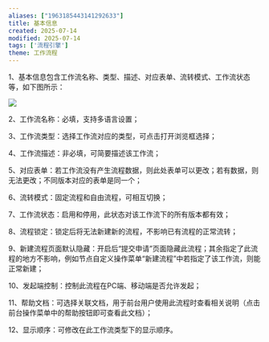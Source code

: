 ```yaml
---
aliases: ["1963185443141292633"]
title: 基本信息
created: 2025-07-14
modified: 2025-07-14
tags: ['流程引擎']
theme: 工作流程
---
```


1、基本信息包含工作流名称、类型、描述、对应表单、流转模式、工作流状态等，如下图所示：

![](e28e841fa4cedab42e841a36c0d62c1e.jpg)

2、工作流名称：必填，支持多语言设置；

3、工作流类型：选择工作流对应的类型，可点击打开浏览框选择；

4、工作流描述：非必填，可简要描述该工作流；

5、对应表单：若工作流没有产生流程数据，则此处表单可以更改；若有数据，则无法更改；不同版本对应的表单是同一个；

6、流转模式：固定流程和自由流程，可相互切换；

7、工作流状态：启用和停用，此状态对该工作流下的所有版本都有效；

8、流程锁定：锁定后将无法新建新的流程，不影响已有流程的正常流转；

9、新建流程页面默认隐藏：开启后“提交申请”页面隐藏此流程；其余指定了此流程的地方不影响，例如节点自定义操作菜单“新建流程”中若指定了该工作流，则能正常新建；

10、发起端控制：控制此流程在PC端、移动端是否允许发起；

11、帮助文档：可选择关联文档，用于前台用户使用此流程时查看相关说明（点击前台操作菜单中的帮助按钮即可查看此文档）；

12、显示顺序：可修改在此工作流类型下的显示顺序。
